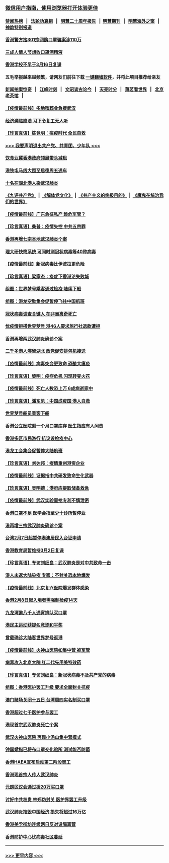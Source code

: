 ### [微信用户指南，使用浏览器打开体验更佳](https://github.com/gfw-breaker/banned-news1/blob/master/indexes/wechat-guide.md?t=0)
#### [禁闻热榜](热点新闻.md?t=0)  &nbsp;&nbsp;|&nbsp;&nbsp; [法轮功真相](https://github.com/gfw-breaker/truth/blob/master/README.md?t=0) &nbsp;&nbsp;|&nbsp;&nbsp; [明慧二十周年报告](https://github.com/gfw-breaker/mh-reports/blob/master/README.md?t=0) &nbsp;&nbsp;|&nbsp;&nbsp;[明慧期刊](https://github.com/gfw-breaker/mh-qikan) &nbsp;&nbsp;|&nbsp;&nbsp; [明慧海外之窗](https://github.com/gfw-breaker/mh-news/blob/master/README.md?t=0) &nbsp;&nbsp;|&nbsp;&nbsp; [神韵特别报道](https://github.com/gfw-breaker/mh-news/blob/master/shenyun.md?t=0)
#### [香港警方接301宗网购口罩骗案涉110万](../pages/nsc415/n11867572.md?t=02150144) 
#### [三成人情人节想收口罩酒精液](../pages/nsc415/n11867523.md?t=02150144) 
#### [香港学校不早于3月16日复课](../pages/nsc415/n11867498.md?t=02150144) 
#### 五毛举报越来越频繁，请网友们前往下载 [一键翻墙软件](https://github.com/gfw-breaker/ssr-accounts)，并将此项目推荐给亲友
#### [新闻拍案惊奇](https://github.com/gfw-breaker/banned-news1/blob/master/pages/link4.md) &nbsp;&nbsp;|&nbsp;&nbsp; [江峰时刻](https://github.com/gfw-breaker/banned-news1/blob/master/pages/link4.md) &nbsp;&nbsp;|&nbsp;&nbsp; [文昭谈古论今](https://github.com/gfw-breaker/banned-news1/blob/master/pages/link4.md) &nbsp;&nbsp;|&nbsp;&nbsp; [天亮时分](https://github.com/gfw-breaker/banned-news1/blob/master/pages/link4.md) &nbsp;&nbsp;|&nbsp;&nbsp; [萧茗看世界](https://github.com/gfw-breaker/banned-news1/blob/master/pages/link4.md) &nbsp;&nbsp;|&nbsp;&nbsp; [北京老茶馆](https://github.com/gfw-breaker/banned-news1/blob/master/pages/link4.md) &nbsp;&nbsp;|&nbsp;&nbsp; 
#### [【疫情最前线】多地殡葬业急援武汉](../pages/nsc415/n11866914.md?t=02150144) 
#### [经济濒临崩溃 习下令复工无人听](../pages/nsc415/n11867269.md?t=02150144) 
#### [【珍言真语】陈竟明：瘟疫时代 全民自救](../pages/nsc415/n11866765.md?t=02150144) 
#### [>>> 我要声明退出共产党、共青团、少年队 <<<](https://github.com/begood0513/goodnews/blob/master/quit/letter.md) 
#### [饮食业冀香港政府领展带头减租](../pages/nsc415/n11864876.md?t=02150144) 
#### [港铁屯马线大围至启德周五通车](../pages/nsc415/n11864842.md?t=02150144) 
#### [十名在湖北港人染武汉肺炎](../pages/nsc415/n11864807.md?t=02150144) 
#### [《九评共产党》](https://github.com/begood0513/9ping.md/blob/master/README.md) &nbsp;|&nbsp; [《解体党文化》](../../../../jtdwh.md/blob/master/README.md)  &nbsp;|&nbsp; [《共产主义的终极目的》](../../../../gczydzjmd.md/blob/master/README.md) &nbsp;|&nbsp; [《魔鬼在统治我们的世界》](../../../../mgztzwmdsj.md/blob/master/README.md) 
#### [【疫情最前线】广东急征私产 趁危军管？](../pages/nsc415/n11864205.md?t=02150144) 
#### [【珍言真语】桑普：疫情失控 中共五宗罪](../pages/nsc415/n11864157.md?t=02150144) 
#### [香港再增七宗本地武汉肺炎个案](../pages/nsc415/n11862405.md?t=02150144) 
#### [理大研快筛系统 可同时测冠状病毒等40种病毒](../pages/nsc415/n11862376.md?t=02150144) 
#### [【疫情最前线】新冠病毒比伊波拉更危险](../pages/nsc415/n11862199.md?t=02150144) 
#### [【珍言真语】梁家杰：疫症下香港沦失败城](../pages/nsc415/n11861588.md?t=02150144) 
#### [组图：世界梦号乘客通过检疫 陆续下船](../pages/nsc415/n11858302.md?t=02150144) 
#### [组图：港龙空勤集会促暂停飞往中国航班](../pages/nsc415/n11858190.md?t=02150144) 
#### [冠状病毒调查关键人 在非洲离奇死亡](../pages/nsc415/n11859798.md?t=02150144) 
#### [忧疫情拒搭世界梦号 港46人要求旅行社退款遭拒](../pages/nsc415/n11859849.md?t=02150144) 
#### [香港再增两武汉肺炎确诊个案](../pages/nsc415/n11859833.md?t=02150144) 
#### [二千多港人滞留湖北 政党促安排包机接送](../pages/nsc415/n11859831.md?t=02150144) 
#### [【疫情最前线】病毒突变更致命 恐酿大瘟疫](../pages/nsc415/n11859604.md?t=02150144) 
#### [【珍言真语】黎明：疫症危机 闪现转变火花](../pages/nsc415/n11859199.md?t=02150144) 
#### [【疫情最前线】死亡人数恐上万 6成病逝家中](../pages/nsc415/n11856687.md?t=02150144) 
#### [【珍言真语】潘东凯：中国成疫国 港人自救](../pages/nsc415/n11856962.md?t=02150144) 
#### [世界梦号船员乘客下船](../pages/nsc415/n11856883.md?t=02150144) 
#### [香港公立医院剩一个月口罩库存 医生指应有人问责](../pages/nsc415/n11856875.md?t=02150144) 
#### [香港多区市民游行 抗议设检疫中心](../pages/nsc415/n11856866.md?t=02150144) 
#### [港龙工会集会促暂停大陆航班](../pages/nsc415/n11856840.md?t=02150144) 
#### [【珍言真语】刘达邦：疫情重创港资企业](../pages/nsc415/n11854274.md?t=02150144) 
#### [【疫情最前线】证据指中共研发致命生化武器](../pages/nsc415/n11853087.md?t=02150144) 
#### [【珍言真语】吴明德：港府应提取储备救急](../pages/nsc415/n11852734.md?t=02150144) 
#### [【疫情最前线】武汉实验室抢专利不慎泄密](../pages/nsc415/n11850310.md?t=02150144) 
#### [香港口罩不足 医学会指至少十诊所暂停业](../pages/nsc415/n11850301.md?t=02150144) 
#### [港再增三宗武汉肺炎确诊个案](../pages/nsc415/n11850328.md?t=02150144) 
#### [台湾2月7日起暂停港澳居民入台证申请](../pages/nsc415/n11850304.md?t=02150144) 
#### [香港教育局暂维持3月2日复课](../pages/nsc415/n11850260.md?t=02150144) 
#### [【珍言真语】专访刘细良：武汉肺炎是对中共致命一击](../pages/nsc415/n11849934.md?t=02150144) 
#### [港人未返大陆染疫 专家：不封关恐本地爆发](../pages/nsc415/n11848021.md?t=02150144) 
#### [【疫情最前线】北京复兴医院爆发群体感染](../pages/nsc415/n11847626.md?t=02150144) 
#### [香港2月8日起入境者需强制检疫14天](../pages/nsc415/n11847658.md?t=02150144) 
#### [九龙湾逾八千人通宵排队买口罩](../pages/nsc415/n11847647.md?t=02150144) 
#### [港民主运动获提名竞逐和平奖](../pages/nsc415/n11847633.md?t=02150144) 
#### [曾载确诊大陆客世界梦号返港](../pages/nsc415/n11847608.md?t=02150144) 
#### [【疫情最前线】火神山医院如集中营 被军管](../pages/nsc415/n11847524.md?t=02150144) 
#### [病毒攻入北京大院 红二代先用美特效药](../pages/nsc415/n11847427.md?t=02150144) 
#### [【珍言真语】专访刘细良：新冠状病毒不及共产党的病毒](../pages/nsc415/n11847164.md?t=02150144) 
#### [组图：香港医护罢工升级 要求全面封关抗疫](../pages/nsc415/n11844107.md?t=02150144) 
#### [澳门赌场关闭十五日 台湾周四实名制买口罩](../pages/nsc415/n11845083.md?t=02150144) 
#### [香港超过七千医护参与罢工](../pages/nsc415/n11845051.md?t=02150144) 
#### [港现首宗武汉肺炎死亡个案](../pages/nsc415/n11844998.md?t=02150144) 
#### [武汉火神山医院 再现小汤山集中营模式](../pages/nsc415/n11844763.md?t=02150144) 
#### [钟国斌指已将布口罩交化验所 测试能否防菌](../pages/nsc415/n11842783.md?t=02150144) 
#### [香港HAEA宣布启动第二阶段罢工](../pages/nsc415/n11842723.md?t=02150144) 
#### [香港现首宗人传人武汉肺炎](../pages/nsc415/n11842766.md?t=02150144) 
#### [元朗区议会通过拨20万买口罩](../pages/nsc415/n11842754.md?t=02150144) 
#### [讨好中共权贵 林郑伪封关 医护界罢工升级](../pages/nsc415/n11842359.md?t=02150144) 
#### [武汉肺炎摧毁中国经济 损失将超过16万亿](../pages/nsc415/n11839723.md?t=02150144) 
#### [香港美孚街坊连续两日反对设隔离营](../pages/nsc415/n11839962.md?t=02150144) 
#### [香港防护中心忧病毒社区蔓延](../pages/nsc415/n11839933.md?t=02150144) 

----
#### [ >>> 更早内容 <<< ](../indexes/nsc415-earlier.md)
